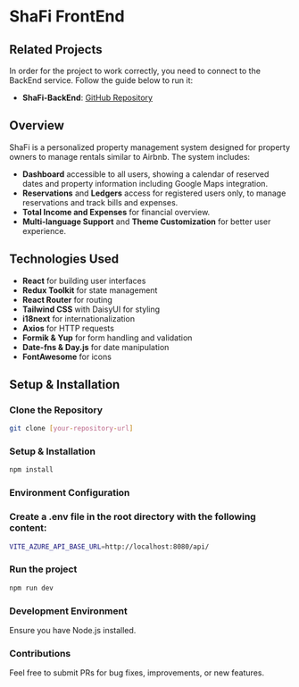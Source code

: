 # ShaFi FrontEnd

## Related Projects
In order for the project to work correctly, you need to connect to the BackEnd service. Follow the guide below to run it:

- **ShaFi-BackEnd**: [GitHub Repository](https://github.com/SimoDod/ShaFi-BackEnd)

## Overview
ShaFi is a personalized property management system designed for property owners to manage rentals similar to Airbnb. The system includes:
- **Dashboard** accessible to all users, showing a calendar of reserved dates and property information including Google Maps integration.
- **Reservations** and **Ledgers** access for registered users only, to manage reservations and track bills and expenses.
- **Total Income and Expenses** for financial overview.
- **Multi-language Support** and **Theme Customization** for better user experience.

## Technologies Used
- **React** for building user interfaces
- **Redux Toolkit** for state management
- **React Router** for routing
- **Tailwind CSS** with DaisyUI for styling
- **i18next** for internationalization
- **Axios** for HTTP requests
- **Formik & Yup** for form handling and validation
- **Date-fns & Day.js** for date manipulation
- **FontAwesome** for icons

## Setup & Installation

### Clone the Repository
```bash
git clone [your-repository-url]
```

### Setup & Installation
```bash
npm install
```
### Environment Configuration

### Create a .env file in the root directory with the following content:
```bash
VITE_AZURE_API_BASE_URL=http://localhost:8080/api/
```

### Run the project
```bash
npm run dev
```

### Development Environment
Ensure you have Node.js installed.

### Contributions
Feel free to submit PRs for bug fixes, improvements, or new features.